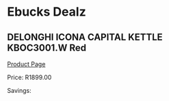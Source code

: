 
# Ebucks Dealz
## DELONGHI ICONA CAPITAL KETTLE KBOC3001.W Red
[Product Page](https://www.ebucks.com/web/shop/productSelected.do?prodId=1151198082&catId=704985963)

Price: R1899.00

Savings: 


	